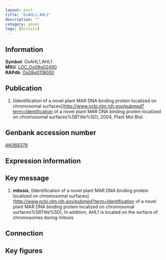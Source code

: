 ```yaml
---
layout: post
title: "OsAHL1,AHL1"
description: ""
category: genes
tags: [mitosis]
---
```


## Information
__Symbol__: OsAHL1,AHL1  
__MSU__: [LOC_Os08g02490](http://rice.plantbiology.msu.edu/cgi-bin/ORF_infopage.cgi?orf=LOC_Os08g02490)  
__RAPdb__: [Os08g0118000](http://rapdb.dna.affrc.go.jp/viewer/gbrowse_details/irgsp1?name=Os08g0118000)  

## Publication
1. [Identification of a novel plant MAR DNA binding protein localized on chromosomal surfaces](http://www.ncbi.nlm.nih.gov/pubmed?term=Identification of a novel plant MAR DNA binding protein localized on chromosomal surfaces%5BTitle%5D), 2004, Plant Mol Biol.

## Genbank accession number
[AK068379](http://www.ncbi.nlm.nih.gov/nuccore/AK068379)  

## Expression information

## Key message
1. __mitosis__, [Identification of a novel plant MAR DNA binding protein localized on chromosomal surfaces](http://www.ncbi.nlm.nih.gov/pubmed?term=Identification of a novel plant MAR DNA binding protein localized on chromosomal surfaces%5BTitle%5D),  In addition, AHL1 is located on the surface of chromosomes during mitosis

## Connection

## Key figures


